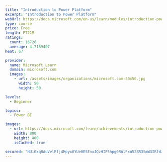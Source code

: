 ```yaml
---
title: "Introduction to Power Platform"
excerpt: "Introduction to Power Platform"
webUrl: https://docs.microsoft.com/en-us/learn/modules/introduction-power-platform/
type: course
price: Free
length: PT21M
ratings:
  count: 16726
  average: 4.7189407
heat: 67

provider:
  name: Microsoft Learn
  domain: microsoft.com
  images:
    - url: /assets/images/organizations/microsoft.com-50x50.jpg
      width: 50
      height: 50

levels:
  - Beginner

topics:
  - Power BI

images:
  - url: https://docs.microsoft.com/learn/achievements/introduction-power-platform-social.png
    width: 800
    height: 400
    isCached: true

secured: "HUiGxq8AuVvlRfj4Mpyx0YUe0ESEnxJQzHIP5hpg0RAlFxu52BR3SmW3IRfdJhJA69NT3UaAF5ZS0dyXm1s84JDiYS43I1KHDmefT+/vVZFl9PaJ0XCW8ktRhQo9h/rObfFQjmRb3CtmpkwW37XUJGR6e7oeX2MW+O15QlQc1sfH5N+u6Cm2rDyVk/eqjMrXFiEFYtOi5NIbtq0lPABYQPluOb0cNaMf4ClvwAdNCK2we8pfX74ii1aYtyBhmcqi/lDUP5qT9YutcrrBOm8zrehvvb7QOTYcfj6AMYaFI+BkAAkyud0OWA7zA9tOTnc4AT5c7sWICW90UaXx2xPqeX3MXJdsGRqkytpZTJRDM2bRoV28Gu8aWhwd5iSoLFkP/wx1jUDpZ7iSp250sGextoqwCFt8nodsbaV6IKbjfpbiVSbFwexb1WG3meiImrOz;9y80ZWIHsPrRK29hzN5Jhw=="
---
```


